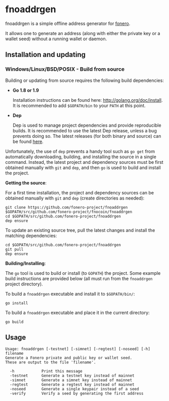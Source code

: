 fnoaddrgen
====

fnoaddrgen is a simple offline address generator for [fonero](https://fonero.org/).

It allows one to generate an address (along with either the private
key or a wallet seed) without a running wallet or daemon.

## Installation and updating

### Windows/Linux/BSD/POSIX - Build from source

Building or updating from source requires the following build dependencies:

- **Go 1.8 or 1.9**

  Installation instructions can be found here: http://golang.org/doc/install.
  It is recommended to add `$GOPATH/bin` to your `PATH` at this point.

- **Dep**

  Dep is used to manage project dependencies and provide reproducible builds.
  It is recommended to use the latest Dep release, unless a bug prevents doing
  so.  The latest releases (for both binary and source) can be found
  [here](https://github.com/golang/dep/releases).

Unfortunately, the use of `dep` prevents a handy tool such as `go get` from
automatically downloading, building, and installing the source in a single
command.  Instead, the latest project and dependency sources must be first
obtained manually with `git` and `dep`, and then `go` is used to build and
install the project.

**Getting the source**:

For a first time installation, the project and dependency sources can be
obtained manually with `git` and `dep` (create directories as needed):

```
git clone https://github.com/fonero-project/fnoaddrgen $GOPATH/src/github.com/fonero-project/fnocoin/fnoaddrgen
cd $GOPATH/src/github.com/fonero-project/fnoaddrgen
dep ensure
```

To update an existing source tree, pull the latest changes and install the
matching dependencies:

```
cd $GOPATH/src/github.com/fonero-project/fnoaddrgen
git pull
dep ensure
```

**Building/Installing**:

The `go` tool is used to build or install (to `GOPATH`) the project.  Some
example build instructions are provided below (all must run from the `fnoaddrgen`
project directory).

To build a `fnoaddrgen` executable and install it to `$GOPATH/bin/`:

```
go install
```

To build a `fnoaddrgen` executable and place it in the current directory:

```
go build
```

## Usage

```
Usage: fnoaddrgen [-testnet] [-simnet] [-regtest] [-noseed] [-h] filename
Generate a Fonero private and public key or wallet seed.
These are output to the file 'filename'.

  -h 		    Print this message
  -testnet 	    Generate a testnet key instead of mainnet
  -simnet       Generate a simnet key instead of mainnet
  -regtest      Generate a regtest key instead of mainnet
  -noseed       Generate a single keypair instead of a seed
  -verify 	    Verify a seed by generating the first address
```
